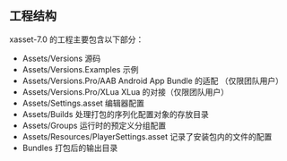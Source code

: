 <!-- docs/structure.md -->

## 工程结构

xasset-7.0 的工程主要包含以下部分：

- Assets/Versions 源码
- Assets/Versions.Examples 示例
- Assets/Versions.Pro/AAB Android App Bundle 的适配 （仅限团队用户）
- Assets/Versions.Pro/XLua XLua 的对接（仅限团队用户）
- Assets/Settings.asset 编辑器配置
- Assets/Builds 处理打包的序列化配置对象的存放目录
- Assets/Groups 运行时的预定义分组配置
- Assets/Resources/PlayerSettings.asset 记录了安装包内的文件的配置
- Bundles 打包后的输出目录
